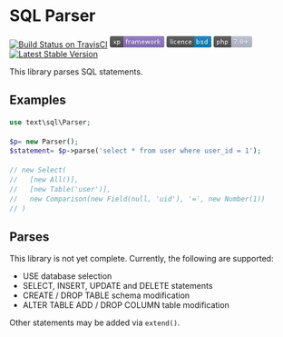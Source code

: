 SQL Parser
==========

[![Build Status on TravisCI](https://secure.travis-ci.org/xp-forge/sql-parser.svg)](http://travis-ci.org/xp-forge/sql-parser)
[![XP Framework Module](https://raw.githubusercontent.com/xp-framework/web/master/static/xp-framework-badge.png)](https://github.com/xp-framework/core)
[![BSD Licence](https://raw.githubusercontent.com/xp-framework/web/master/static/licence-bsd.png)](https://github.com/xp-framework/core/blob/master/LICENCE.md)
[![Requires PHP 7.0+](https://raw.githubusercontent.com/xp-framework/web/master/static/php-7_0plus.png)](http://php.net/)
[![Latest Stable Version](https://poser.pugx.org/xp-forge/sql-parser/version.png)](https://packagist.org/packages/xp-forge/sql-parser)

This library parses SQL statements.

Examples
--------

```php
use text\sql\Parser;

$p= new Parser();
$statement= $p->parse('select * from user where user_id = 1');

// new Select(
//   [new All()],
//   [new Table('user')],
//   new Comparison(new Field(null, 'uid'), '=', new Number(1))
// )
```

Parses
------
This library is not yet complete. Currently, the following are supported:

* USE database selection
* SELECT, INSERT, UPDATE and DELETE statements
* CREATE / DROP TABLE schema modification
* ALTER TABLE ADD / DROP COLUMN table modification

Other statements may be added via `extend()`.